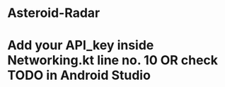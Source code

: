 # Asteroid-Radar
# Add your API_key inside Networking.kt line no. 10 OR check TODO in Android Studio

